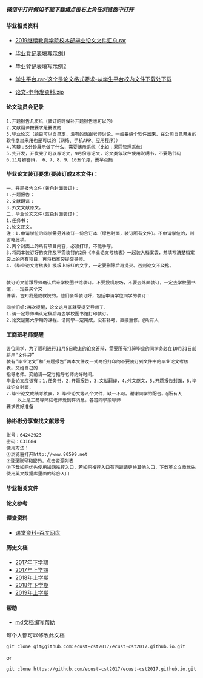 ##### 微信中打开假如不能下载请点击右上角在浏览器中打开

#### 毕业相关资料
- [2019继续教育学院校本部毕业论文文件汇总.rar](http://openpublic.oss-cn-shanghai.aliyuncs.com/2019-second-half/2019%E7%BB%A7%E7%BB%AD%E6%95%99%E8%82%B2%E5%AD%A6%E9%99%A2%E6%A0%A1%E6%9C%AC%E9%83%A8%20%E6%AF%95%E4%B8%9A%E8%AE%BA%E6%96%87%E6%96%87%E4%BB%B6%E6%B1%87%E6%80%BB.rar)
- [毕业登记表填写示例1](2019-first-half/毕业登记表示例1.jpeg)
- [毕业登记表填写示例2](2019-first-half/毕业登记表示例2.jpeg)

- [学生平台.rar-这个是论文格式要求-从学生平台校内文件下载处下载](http://openpublic.oss-cn-shanghai.aliyuncs.com/2019-second-half/%E5%AD%A6%E7%94%9F%E5%B9%B3%E5%8F%B0.rar)
- [论文-老师发资料.zip](http://openpublic.oss-cn-shanghai.aliyuncs.com/2019-second-half/%E8%AE%BA%E6%96%87-%E8%80%81%E5%B8%88%E5%8F%91%E8%B5%84%E6%96%99.zip)

#### 论文动员会记录
```
1.开题报告几页纸（装订的时候补开题报告也可以的）
2.文献翻译按要求是要做的
3.毕业论文（题目可以自己定，没有的话跟老师讨论，一般要编个软件出来，在公司自己开发的软件拿出来用也是可以的（网络、手机APP、应用程序））
4.答辩：5分钟展示做了什么，需要演示系统（比如：果园管理系统）
5.先开发，开发完了可以写论文，9月份写论文，论文类似软件使用说明书，不要贴代码
6.11月初答辩， 6、7、8、9、10五个月，要早点搞
```

#### 毕业论文装订要求(要装订成2本文件)：
```
一、开题报告文件(黄色封面装订)：
1.开题报告；
2.文献翻译；
3.外文文献原文。
二、毕业论文文件(蓝色封面装订)：
1.任务书；
2.论文正文。
注：1.申请学位的同学需另外装订一份合订本（绿色封面，装订所有文件）。不申请学位的，则省略此项。
2.两个封面上的所有项目内容，必须打印，不能手写。
3.将两本装订好的文件及不需装钉的2份《毕业论文考核表》一起装入档案袋，并填写清楚档案袋上的所有项目，再将档案袋提交导师。
4.《毕业论文考核表》模板上标红的文字，一定要删除后再提交。否则论文不及格。


装订论文前跟导师确认后来学校图书馆装订。不要投机取巧，不要去外面装订，一定去学校图书馆，一定要买个文
件袋，告知我是成教院的，他们会帮装订好，包括申请学位同学的装订！

同学们好:再次提醒，论文这月底就要提交导师了.
1.请一定导师确认定稿后再去学校图书馆打印装订。
2.论文是第六学期的课程。请同学一定完成，没有补考，直接重修。@所有人
```

#### 工商班老师提醒
```
各位同学，为了顺利进行11月5日晚上的论文答辩，需要所有打算毕业的同学务必在10月31日前将用“文件袋”
装有“毕业论文”和“开题报告”两本文件及一式两份打印的不要装订到文件中的毕业论文考核表。交给自己的
指导老师。交前请一定与指导老师约好时间。
毕业论文应该有：1.任务书，2.开题报告，3.文献翻译，4.外文原文，5.开题报告封面，6.毕业论文封面，
7.毕业论文成绩考核表，8.毕业论文等八个文件，缺一不可。谢谢同学的配合。@所有人
    以上是工商导师陆老师发到群消息。各班同学按导师
要求做好准备
```

#### 徐彬彬分享查找文献账号
```
账号：64242923
密码：631684
使用方法：
①浏览器打开http://www.80599.net
②登录账号和密码，点击资源列表
③下载知网优先使用知网推荐入口，若知网推荐入口有问题请更换其他入口，下载英文文章优先使用英文数据库里面的综合入口
```

#### 毕业相关文件
<!--[3_继教毕业设计分配表-2019.xls](http://openpublic.oss-cn-shanghai.aliyuncs.com/2019-second-half/3_%E7%BB%A7%E6%95%99%E6%AF%95%E4%B8%9A%E8%AE%BE%E8%AE%A1%E5%88%86%E9%85%8D%E8%A1%A8-2019.xls)-->


#### 论文参考
<!--[梅园浩毕业论文](http://openpublic.oss-cn-shanghai.aliyuncs.com/2019-second-half/%E6%A2%85%E5%9B%AD%E6%B5%A9-%E6%AF%95%E4%B8%9A%E8%AE%BA%E6%96%87.docx)-->

#### 课堂资料
- [课堂资料-百度网盘](https://pan.baidu.com/s/1b5cj6Y#list/path=%2F)

#### 历史文档
- [2017年下学期](2017-second-half.md)
- [2017年上学期](2017-first-half.md)
- [2018年上学期](2018-first-half.md)
- [2018年下学期](2018-second-half.md)
- [2019年上学期](2019-first-half.md)

#### 帮助
- [md文档编写帮助](github-pages-help.md)

每个人都可以修改此文档
```
git clone git@github.com:ecust-cst2017/ecust-cst2017.github.io.git
```
or
```angular2html
git clone https://github.com/ecust-cst2017/ecust-cst2017.github.io.git
```

